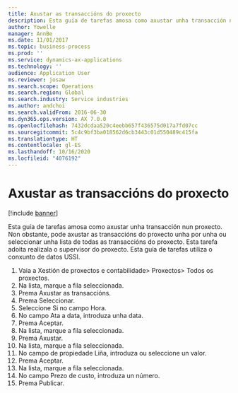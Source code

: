 ```yaml
---
title: Axustar as transaccións do proxecto
description: Esta guía de tarefas amosa como axustar unha transacción nun proxecto.
author: Yowelle
manager: AnnBe
ms.date: 11/01/2017
ms.topic: business-process
ms.prod: ''
ms.service: dynamics-ax-applications
ms.technology: ''
audience: Application User
ms.reviewer: josaw
ms.search.scope: Operations
ms.search.region: Global
ms.search.industry: Service industries
ms.author: andchoi
ms.search.validFrom: 2016-06-30
ms.dyn365.ops.version: AX 7.0.0
ms.openlocfilehash: 7432dcdaa520c4eebb657f436575d017a7fd07cc
ms.sourcegitcommit: 5c4c9bf3ba018562d6cb3443c01d550489c415fa
ms.translationtype: HT
ms.contentlocale: gl-ES
ms.lasthandoff: 10/16/2020
ms.locfileid: "4076192"
---
```

# <a name="adjust-project-transactions"></a>Axustar as transaccións do proxecto

[!include [banner](../../includes/banner.md)]

Esta guía de tarefas amosa como axustar unha transacción nun proxecto. Non obstante, pode axustar as transaccións do proxecto unha por unha ou seleccionar unha lista de todas as transaccións do proxecto. Esta tarefa adoita realizala o supervisor do proxecto. Esta guía de tarefas utiliza o conxunto de datos USSI.

1. Vaia a Xestión de proxectos e contabilidade> Proxectos> Todos os proxectos. 
2. Na lista, marque a fila seleccionada. 
3. Prema Axustar as transaccións. 
4. Prema Seleccionar. 
5. Seleccione Si no campo Hora. 
6. No campo Ata a data, introduza unha data. 
7. Prema Aceptar. 
8. Na lista, marque a fila seleccionada. 
9. Prema Axustar. 
10. Na lista, marque a fila seleccionada. 
11. No campo de propiedade Liña, introduza ou seleccione un valor. 
12. Prema Aceptar. 
13. Na lista, marque a fila seleccionada. 
14. No campo Prezo de custo, introduza un número. 
15. Prema Publicar. 
